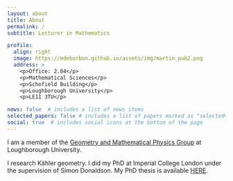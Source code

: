 ```yaml
---
layout: about
title: About
permalink: /
subtitle: Lecturer in Mathematics

profile:
  align: right
  image: https://mdeborbon.github.io/assets/img/martin_pub2.png
  address: >
    <p>Office: 2.04</p>
    <p>Mathematical Sciences</p>
    <p>Schofield Building</p>
    <p>Loughborough University</p>
    <p>LE11 3TU</p>

news: false  # includes a list of news items
selected_papers: false # includes a list of papers marked as "selected={true}"
social: true  # includes social icons at the bottom of the page
---
```


I am a member of the [Geometry and Mathematical Physics Group](https://www.lboro.ac.uk/departments/maths/research/research-groups-and-centres/geometry-mathematical-physics/) at Loughborough University.

I research Kähler geometry.
I did my PhD at Imperial College London under the supervision of Simon Donaldson.
My PhD thesis is available [HERE](https://spiral.imperial.ac.uk/handle/10044/1/31373).
